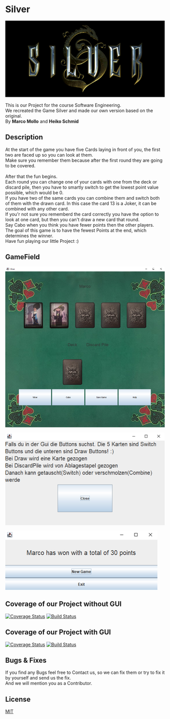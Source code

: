 

# Silver
![Logo](src/main/images/Silver_logo.png)


This is our Project for the course Software Engineering.
<br>
We recreated the Game Silver and made our own version based on the original.
<br>
By **Marco Mollo** and **Heiko Schmid**

## Description
At the start of the game you have five Cards laying in front of you, the first two are faced up so you can look at them.
<br>
Make sure you remember them because after the first round they are going to be covered.
<br>
<br>
After that the fun begins.
<br> 
Each round you can change one of your cards with one from the deck or discard pile, then you have to smartly switch to get the lowest point value possible, which would be 0.
<br>
If you have two of the same cards you can combine them and switch both of them with the drawn card. In this case the card
13 is a Joker, it can be combined with any other card.
<br>
If you'r not sure you rememberd the card correctly you have the option to look at one card, but then 
you can't draw a new card that round.
<br>
Say Cabo when you think you have fewer points then the other players. 
<br>
The goal of this game is to have the fewest Points at the end, which determines the winner.
<br>
Have fun playing our little Project :)

## GameField
![GameField](src/main/images/GameField.png)

![HelpPanel](src/main/images/HelpPanel.png)

![EndGame](src/main/images/EndGame.png)

## Coverage of our Project without GUI
[![Coverage Status](https://coveralls.io/repos/github/He161sch/Silver/badge.svg?branch=Patterns)](https://coveralls.io/github/He161sch/Silver?branch=Patterns)
[![Build Status](https://travis-ci.com/He161sch/Silver.svg?branch=master)](https://travis-ci.com/He161sch/Silver)

## Coverage of our Project with GUI
[![Coverage Status](https://coveralls.io/repos/github/He161sch/Silver/badge.svg?branch=master)](https://coveralls.io/github/He161sch/Silver?branch=master)
[![Build Status](https://travis-ci.com/He161sch/Silver.svg?branch=master)](https://travis-ci.com/He161sch/Silver)

## Bugs & Fixes
If you find any Bugs feel free to Contact us, so we can fix them or try to fix it by yourself and send us the fix.
<br>
And we will mention you as a Contributor.

## License
[MIT](https://choosealicense.com/licenses/mit/)